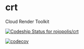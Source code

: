 # crt
Cloud Render Toolkit

[ ![Codeship Status for rojopolis/crt](https://app.codeship.com/projects/4494a230-62c2-0136-29ae-6e1d62f3513e/status?branch=master)](https://app.codeship.com/projects/296887)


[![codecov](https://codecov.io/gh/rojopolis/crt/branch/master/graph/badge.svg)](https://codecov.io/gh/rojopolis/crt/branch/master/graph/badge.svg)
